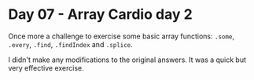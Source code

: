 # Day 07 - Array Cardio day 2

Once more a challenge to exercise some basic array functions: ```.some```, ```.every```, ```.find```, ```.findIndex``` and ```.splice```.

I didn't make any modifications to the original answers. It was a quick but very effective exercise.

